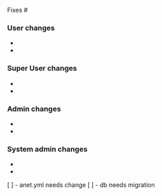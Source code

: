Fixes #

### User changes
-
-

### Super User changes
-
-

### Admin changes
-
-

### System admin changes
-
-

[ ] - anet.yml needs change
[ ] - db needs migration

